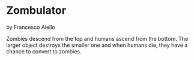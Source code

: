 # Zombulator

by Francesco Aiello

Zombies descend from the top and humans ascend from the bottom. The larger object destroys the smaller one and when humans die, they have a chance to convert to zombies.
